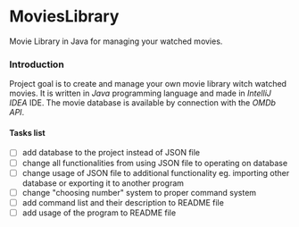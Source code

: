 # MoviesLibrary

Movie Library in Java for managing your watched movies.

### Introduction

Project goal is to create and manage your own movie library witch watched movies.
It is written in _Java_ programming language and made in _IntelliJ IDEA_ IDE.
The movie database is available by connection with the _OMDb API_.

#### Tasks list

- [ ] add database to the project instead of JSON file
- [ ] change all functionalities from using JSON file to operating on database
- [ ] change usage of JSON file to additional functionality eg. importing other database or exporting it to another program
- [ ] change "choosing number" system to proper command system
- [ ] add command list and their description to README file
- [ ] add usage of the program to README file
